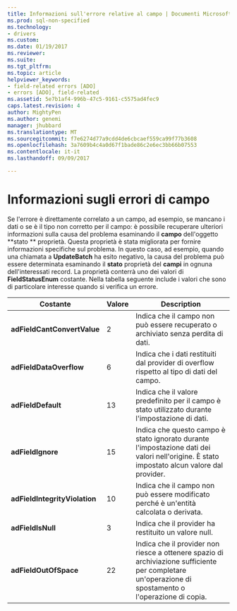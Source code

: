 ```yaml
---
title: Informazioni sull'errore relative al campo | Documenti Microsoft
ms.prod: sql-non-specified
ms.technology:
- drivers
ms.custom: 
ms.date: 01/19/2017
ms.reviewer: 
ms.suite: 
ms.tgt_pltfrm: 
ms.topic: article
helpviewer_keywords:
- field-related errors [ADO]
- errors [ADO], field-related
ms.assetid: 5e7b1af4-996b-47c5-9161-c5575ad4fec9
caps.latest.revision: 4
author: MightyPen
ms.author: genemi
manager: jhubbard
ms.translationtype: MT
ms.sourcegitcommit: f7e6274d77a9cdd4de6cbcaef559ca99f77b3608
ms.openlocfilehash: 3a7609b4c4a0d67f1bade86c2e6ec3bb66b07553
ms.contentlocale: it-it
ms.lasthandoff: 09/09/2017

---
```

# <a name="field-related-error-information"></a>Informazioni sugli errori di campo
Se l'errore è direttamente correlato a un campo, ad esempio, se mancano i dati o se è il tipo non corretto per il campo: è possibile recuperare ulteriori informazioni sulla causa del problema esaminando il **campo** dell'oggetto **stato ** proprietà. Questa proprietà è stata migliorata per fornire informazioni specifiche sul problema. In questo caso, ad esempio, quando una chiamata a **UpdateBatch** ha esito negativo, la causa del problema può essere determinata esaminando il **stato** proprietà del **campi** in ognuna dell'interessati record. La proprietà conterrà uno dei valori di **FieldStatusEnum** costante. Nella tabella seguente include i valori che sono di particolare interesse quando si verifica un errore.  
  
|Costante|Valore|Description|  
|--------------|-----------|-----------------|  
|**adFieldCantConvertValue**|2|Indica che il campo non può essere recuperato o archiviato senza perdita di dati.|  
|**adFieldDataOverflow**|6|Indica che i dati restituiti dal provider di overflow rispetto al tipo di dati del campo.|  
|**adFieldDefault**|13|Indica che il valore predefinito per il campo è stato utilizzato durante l'impostazione di dati.|  
|**adFieldIgnore**|15|Indica che questo campo è stato ignorato durante l'impostazione dati dei valori nell'origine. È stato impostato alcun valore dal provider.|  
|**adFieldIntegrityViolation**|10|Indica che il campo non può essere modificato perché è un'entità calcolata o derivata.|  
|**adFieldIsNull**|3|Indica che il provider ha restituito un valore null.|  
|**adFieldOutOfSpace**|22|Indica che il provider non riesce a ottenere spazio di archiviazione sufficiente per completare un'operazione di spostamento o l'operazione di copia.|
